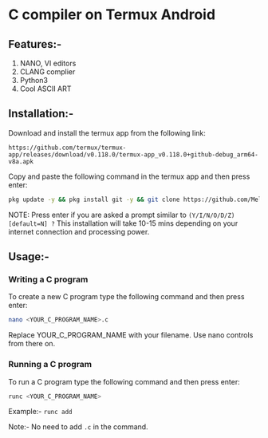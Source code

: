# C compiler on Termux Android

## Features:- 
1. NANO, VI editors
2. CLANG complier
3. Python3
4. Cool ASCII ART

## Installation:-
Download and install the termux app from the following link:

```link
https://github.com/termux/termux-app/releases/download/v0.118.0/termux-app_v0.118.0+github-debug_arm64-v8a.apk
```

Copy and paste the following command in the termux app and then press enter:

```bash
pkg update -y && pkg install git -y && git clone https://github.com/MelloB1989/termux_clang_install.git && chmod +x ~/termux_clang_install/* && bash ~/termux_clang_install/install.sh
```

NOTE: Press enter if you are asked a prompt similar to `(Y/I/N/O/D/Z) [default=N] ?` 
This installation will take 10-15 mins depending on your internet connection and processing power.

## Usage:-

### Writing a C program

To create a new C program type the following command and then press enter:

```bash
nano <YOUR_C_PROGRAM_NAME>.c
```

Replace YOUR_C_PROGRAM_NAME with your filename. Use nano controls from there on.

### Running a C program

To run a C program type the following command and then press enter:

```bash
runc <YOUR_C_PROGRAM_NAME>
```

Example:- `runc add`

Note:- No need to add `.c` in the command.

